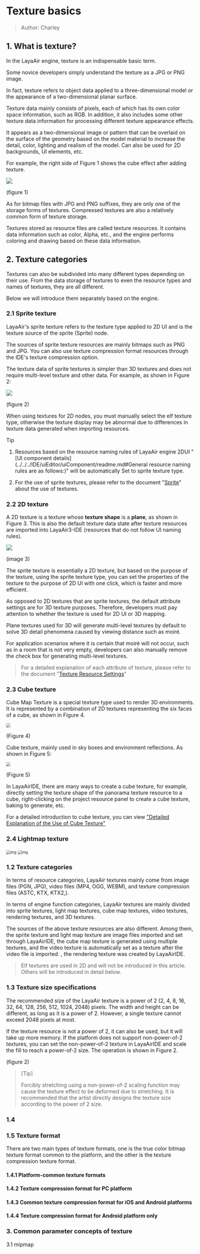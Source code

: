 # Texture basics

> Author: Charley

## 1. What is texture?

In the LayaAir engine, texture is an indispensable basic term.

Some novice developers simply understand the texture as a JPG or PNG image.

In fact, texture refers to object data applied to a three-dimensional model or the appearance of a two-dimensional planar surface.

Texture data mainly consists of pixels, each of which has its own color space information, such as RGB. In addition, it also includes some other texture data information for processing different texture appearance effects.

It appears as a two-dimensional image or pattern that can be overlaid on the surface of the geometry based on the model material to increase the detail, color, lighting and realism of the model. Can also be used for 2D backgrounds, UI elements, etc.

For example, the right side of Figure 1 shows the cube effect after adding texture.

![](img/1.png)

(figure 1)

As for bitmap files with JPG and PNG suffixes, they are only one of the storage forms of textures. Compressed textures are also a relatively common form of texture storage.

Textures stored as resource files are called texture resources. It contains data information such as color, Alpha, etc., and the engine performs coloring and drawing based on these data information.

## 2. Texture categories

Textures can also be subdivided into many different types depending on their use. From the data storage of textures to even the resource types and names of textures, they are all different.

Below we will introduce them separately based on the engine.

### 2.1 Sprite texture

LayaAir's sprite texture refers to the texture type applied to 2D UI and is the texture source of the sprite (Sprite) node.

The sources of sprite texture resources are mainly bitmaps such as PNG and JPG. You can also use texture compression format resources through the IDE's texture compression option.

The texture data of sprite textures is simpler than 3D textures and does not require multi-level texture and other data. For example, as shown in Figure 2:

![](img/2.png)

(figure 2)

When using textures for 2D nodes, you must manually select the elf texture type, otherwise the texture display may be abnormal due to differences in texture data generated when importing resources.

> [!Tip]
>
> 1. Resources based on the resource naming rules of LayaAir engine 2DUI "[UI component details] (../../../IDE/uiEditor/uiComponent/readme.md#General resource naming rules are as follows:)" will be automatically Set to sprite texture type.
>
> 2. For the use of sprite textures, please refer to the document "[Sprite](../../../2D/displayObject/Sprite/readme.md#322-set-texture)" about the use of textures.

### 2.2 2D texture

A 2D texture is a texture whose **texture shape** is a **plane**, as shown in Figure 3. This is also the default texture data state after texture resources are imported into LayaAir3-IDE (resources that do not follow UI naming rules).

![](img/3.png)

(image 3)

The sprite texture is essentially a 2D texture, but based on the purpose of the texture, using the sprite texture type, you can set the properties of the texture to the purpose of 2D UI with one click, which is faster and more efficient.

As opposed to 2D textures that are sprite textures, the default attribute settings are for 3D texture purposes. Therefore, developers must pay attention to whether the texture is used for 2D UI or 3D mapping.

Plane textures used for 3D will generate multi-level textures by default to solve 3D detail phenomena caused by viewing distance such as moiré.

For application scenarios where it is certain that moiré will not occur, such as in a room that is not very empty, developers can also manually remove the check box for generating multi-level textures.

> For a detailed explanation of each attribute of texture, please refer to the document "[Texture Resource Settings](../../../IDE/assets/Texture/readme.md)"

### 2.3 Cube texture

Cube Map Texture is a special texture type used to render 3D environments. It is represented by a combination of 2D textures representing the six faces of a cube, as shown in Figure 4.

<img src="img/4.png" style="zoom: 67%;" />

(Figure 4)

 Cube texture, mainly used in sky boxes and environment reflections. As shown in Figure 5:

<img src="img/5.png" style="zoom:67%;" />

(Figure 5)

In LayaAirIDE, there are many ways to create a cube texture, for example, directly setting the texture shape of the panorama texture resource to a cube, right-clicking on the project resource panel to create a cube texture, baking to generate, etc.

For a detailed introduction to cube texture, you can view ["Detailed Explanation of the Use of Cube Texture"](../../../IDE/assets/TextureCube/readme.md)

### 2.4 Lightmap texture



<img src="img/6-10.png" alt="img" style="zoom:67%;" />

<img src="img/6-9.png" alt="img" style="zoom:67%;" />

### 1.2 Texture categories

In terms of resource categories, LayaAir textures mainly come from image files (PGN, JPG), video files (MP4, OGG, WEBM), and texture compression files (ASTC, KTX, KTX2,).

In terms of engine function categories, LayaAir textures are mainly divided into sprite textures, light map textures, cube map textures, video textures, rendering textures, and 3D textures.

The sources of the above texture resources are also different. Among them, the sprite texture and light map texture are image files imported and set through LayaAirIDE, the cube map texture is generated using multiple textures, and the video texture is automatically set as a texture after the video file is imported. , the rendering texture was created by LayaAirIDE.

> Elf textures are used in 2D and will not be introduced in this article. Others will be introduced in detail below.

### 1.3 Texture size specifications

The recommended size of the LayaAir texture is a power of 2 (2, 4, 8, 16, 32, 64, 128, 256, 512, 1024, 2048) pixels. The width and height can be different, as long as it is a power of 2. However, a single texture cannot exceed 2048 pixels at most.

If the texture resource is not a power of 2, it can also be used, but it will take up more memory. If the platform does not support non-power-of-2 textures, you can set the non-power-of-2 texture in LayaAirIDE and scale the fill to reach a power-of-2 size. The operation is shown in Figure 2.

(figure 2)

> [Tip]
>
> Forcibly stretching using a non-power-of-2 scaling function may cause the texture effect to be deformed due to stretching. It is recommended that the artist directly designs the texture size according to the power of 2 size.

### 1.4







### 1.5 Texture format

There are two main types of texture formats, one is the true color bitmap texture format common to the platform, and the other is the texture compression texture format.

#### 1.4.1 Platform-common texture formats

 

#### 1.4.2 Texture compression format for PC platform

#### 1.4.3 Common texture compression format for iOS and Android platforms

#### 1.4.4 Texture compression format for Android platform only

### 3. Common parameter concepts of texture

3.1 mipmap

